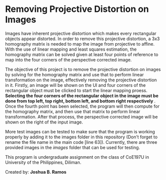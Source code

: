 # Removing Projective Distortion on Images
Images have inherent projective distortion which makes every rectangular objects appear distorted. In order to remove this projective distortion, a 3x3 homography matrix is needed to map the image from projective to affine. With the use of linear mapping and least squares estimation, the homography matrix can be solved given at least four points of reference to map into the four corners of the perspective corrected image.

The objective of this project is to remove the projective distortion on images by solving for the homography matrix and use that to perform linear transformation on the image, effectively removing the projective distortion in it. Firstly, an image will be shown on the UI and four corners of the rectangular object must be clicked to start the linear mapping proess. <b> Selecting the four corners of the rectangular object in the image must be done from top left, top right, bottom left, and bottom right respectively </b>. Once the fourth point has been selected, the program will then compute for the homography matrix, and then use that matrix to perform linear transformation. After that process, the perspective corrected image will be shown on the right of the input image. 

More test images can be tested to make sure that the program is working properly by adding it to the images folder in this repository (Don't forget to rename the file name in the main code [line 63]). Currently, there are three provided images in the <i>images</i> folder that can be used for testing.

This program is undergraduate assignment on the class of CoE197U in University of the Philippines, Diliman. 

Created by: <b> Joshua B. Ramos </b>
